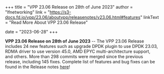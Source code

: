+++
title = "VPP 23.06 Release on 28th of June 2023"
author = "lfnetworking"
link = "https://s3-docs.fd.io/vpp/23.06/aboutvpp/releasenotes/v23.06.html#features"
linkText = "Read More About VPP 23.06 Release"

date = "2023-06-28"
+++

**VPP 23.06 Release on 28th of June 2023** -- The VPP 23.06 Release includes 24 new features such as upgrade DPDK plugin to use DPDK 23.03, RDMA driver to use version 45.0, AMD EPYC multi-architecture support, and others. More than 298 commits were merged since the previous release, including 145 fixes. Complete list of features and bug fixes can be found in the Release notes [here](https://s3-docs.fd.io/vpp/23.06/aboutvpp/releasenotes/v23.06.html)!